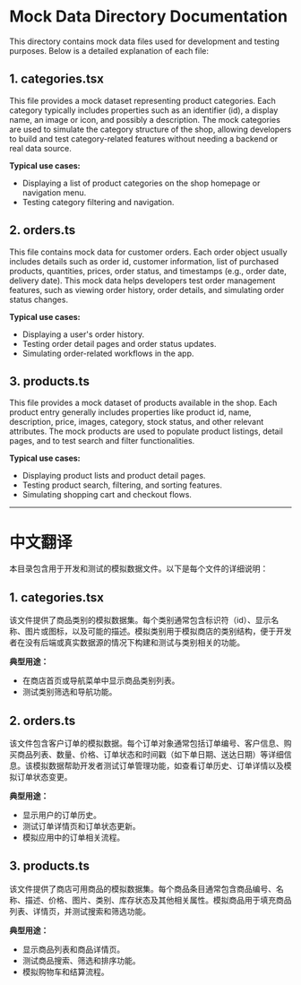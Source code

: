 # Mock Data Directory Documentation

This directory contains mock data files used for development and testing purposes. Below is a detailed explanation of each file:

## 1. categories.tsx
This file provides a mock dataset representing product categories. Each category typically includes properties such as an identifier (id), a display name, an image or icon, and possibly a description. The mock categories are used to simulate the category structure of the shop, allowing developers to build and test category-related features without needing a backend or real data source.

**Typical use cases:**
- Displaying a list of product categories on the shop homepage or navigation menu.
- Testing category filtering and navigation.

## 2. orders.ts
This file contains mock data for customer orders. Each order object usually includes details such as order id, customer information, list of purchased products, quantities, prices, order status, and timestamps (e.g., order date, delivery date). This mock data helps developers test order management features, such as viewing order history, order details, and simulating order status changes.

**Typical use cases:**
- Displaying a user's order history.
- Testing order detail pages and order status updates.
- Simulating order-related workflows in the app.

## 3. products.ts
This file provides a mock dataset of products available in the shop. Each product entry generally includes properties like product id, name, description, price, images, category, stock status, and other relevant attributes. The mock products are used to populate product listings, detail pages, and to test search and filter functionalities.

**Typical use cases:**
- Displaying product lists and product detail pages.
- Testing product search, filtering, and sorting features.
- Simulating shopping cart and checkout flows.

---

# 中文翻译

本目录包含用于开发和测试的模拟数据文件。以下是每个文件的详细说明：

## 1. categories.tsx
该文件提供了商品类别的模拟数据集。每个类别通常包含标识符（id）、显示名称、图片或图标，以及可能的描述。模拟类别用于模拟商店的类别结构，便于开发者在没有后端或真实数据源的情况下构建和测试与类别相关的功能。

**典型用途：**
- 在商店首页或导航菜单中显示商品类别列表。
- 测试类别筛选和导航功能。

## 2. orders.ts
该文件包含客户订单的模拟数据。每个订单对象通常包括订单编号、客户信息、购买商品列表、数量、价格、订单状态和时间戳（如下单日期、送达日期）等详细信息。该模拟数据帮助开发者测试订单管理功能，如查看订单历史、订单详情以及模拟订单状态变更。

**典型用途：**
- 显示用户的订单历史。
- 测试订单详情页和订单状态更新。
- 模拟应用中的订单相关流程。

## 3. products.ts
该文件提供了商店可用商品的模拟数据集。每个商品条目通常包含商品编号、名称、描述、价格、图片、类别、库存状态及其他相关属性。模拟商品用于填充商品列表、详情页，并测试搜索和筛选功能。

**典型用途：**
- 显示商品列表和商品详情页。
- 测试商品搜索、筛选和排序功能。
- 模拟购物车和结算流程。 